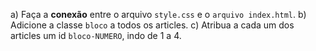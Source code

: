 a) Faça a **conexão** entre o arquivo `style.css` e o `arquivo index.html`.
b) Adicione a classe `bloco` a todos os articles.
c) Atribua a cada um dos articles um id `bloco-NUMERO`, indo de 1 a 4.
